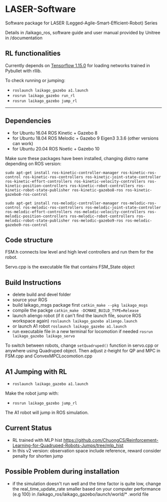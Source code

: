 # LASER-Software

Software package for LASER (Legged-Agile-Smart-Efficient-Robot) Series

Details in /laikago_ros, software guide and user manual provided by Unitree in /documentation

## RL functionalities

Currently depends on [Tensorflow 1.15.0](https://storage.googleapis.com/tensorflow/libtensorflow/libtensorflow-cpu-linux-x86_64-1.15.0.tar.gz) for loading networks trained in Pybullet with rllib. 

To check running or jumping: 
* `roslaunch laikago_gazebo a1.launch`
* `rosrun laikago_gazebo run_rl`
* `rosrun laikago_gazebo jump_rl`

---
## Dependencies
  * for Ubuntu 16.04 ROS Kinetic + Gazebo 8
  * for Ubuntu 18.04 ROS Melodic + Gazebo 9 Eigen3 3.3.6 (other versions can work)
  * for Ubuntu 20.04 ROS Noetic + Gazebo 10

Make sure these packages have been installed, changing distro name depending on ROS version:
```
sudo apt-get install ros-kinetic-controller-manager ros-kinetic-ros-control ros-kinetic-ros-controllers ros-kinetic-joint-state-controller ros-kinetic-effort-controllers ros-kinetic-velocity-controllers ros-kinetic-position-controllers ros-kinetic-robot-controllers ros-kinetic-robot-state-publisher ros-kinetic-gazebo8-ros ros-kinetic-gazebo8-ros-control
```
```
sudo apt-get install ros-melodic-controller-manager ros-melodic-ros-control ros-melodic-ros-controllers ros-melodic-joint-state-controller ros-melodic-effort-controllers ros-melodic-velocity-controllers ros-melodic-position-controllers ros-melodic-robot-controllers ros-melodic-robot-state-publisher ros-melodic-gazebo9-ros ros-melodic-gazebo9-ros-control

```


## Code structure
  FSM.h connects low level and high level controllers and run them for the robot.

  Servo.cpp is the executable file that contains FSM_State object

## Build Instructions
  * delete build and devel folder
  * source your ROS
  * build laikago_msgs package first
  `catkin_make --pkg laikago_msgs`
  * compile the packge 
  `catkin_make -DCMAKE_BUILD_TYPE=Release`
  * launch aliengo robot (if it can't find the launch file, source ROS workspace again)
  `roslaunch laikago_gazebo aliengo.launch`
  * or launch A1 robot
  `roslaunch laikago_gazebo a1.launch`
  * run executable file in a new terminal for locomotion if needed
  `rosrun laikago_gazebo laikago_servo`

To switch between robots, change `setQuadruped()` function in servo.cpp or anywhere using Quadruped object. Then adjust z-height for QP and MPC in FSM.cpp and ConvexMPCLocomotion.cpp

## A1 Jumping with RL

* `roslaunch laikago_gazebo a1.launch`

Make the robot jump with:

* `rosrun laikago_gazebo jump_rl`

The A1 robot will jump in ROS simulation.

## Current Status
  * RL trained with MLP hist https://github.com/ChuongCS/Reinforcement-Learning-for-Quadruped-Robots-Jumps/tree/mlp_hist
  * In this v2 version: observation space include reference, reward consider penalty for shorten jump


## Possible Problem during installation
* if the simulation doesn't run well and the time factor is quite low, change the real_time_update_rate smaller based on your computer performance (e.g 100) in /laikago_ros/laikago_gazebo/launch/world/* .world file
